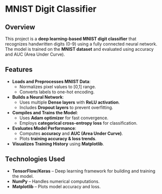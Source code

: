 # MNIST Digit Classifier

## Overview
This project is a **deep learning-based MNIST digit classifier** that recognizes handwritten digits (0-9) using a fully connected neural network. The model is trained on the **MNIST dataset** and evaluated using accuracy and AUC (Area Under Curve).

## Features
- **Loads and Preprocesses MNIST Data**:
  - Normalizes pixel values to [0,1] range.
  - Converts labels to one-hot encoding.
- **Builds a Neural Network**:
  - Uses multiple **Dense layers** with **ReLU activation**.
  - Includes **Dropout layers** to prevent overfitting.
- **Compiles and Trains the Model**:
  - Uses **Adam optimizer** for fast convergence.
  - Employs **categorical cross-entropy loss** for classification.
- **Evaluates Model Performance**:
  - Computes **accuracy** and **AUC (Area Under Curve)**.
  - Plots **training accuracy & loss trends**.
- **Visualizes Training History** using **Matplotlib**.

## Technologies Used
- **TensorFlow/Keras** – Deep learning framework for building and training the model.
- **NumPy** – Handles numerical computations.
- **Matplotlib** – Plots model accuracy and loss.

